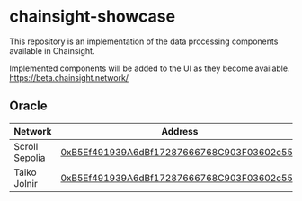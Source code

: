 # chainsight-showcase

This repository is an implementation of the data processing components available in Chainsight.

Implemented components will be added to the UI as they become available.
https://beta.chainsight.network/

## Oracle

| Network | Address |
| --- | --- |
| Scroll Sepolia | [0xB5Ef491939A6dBf17287666768C903F03602c550](https://sepolia.scrollscan.dev/address/0xB5Ef491939A6dBf17287666768C903F03602c550) | 
| Taiko Jolnir | [0xB5Ef491939A6dBf17287666768C903F03602c550](https://explorer.jolnir.taiko.xyz/address/0xB5Ef491939A6dBf17287666768C903F03602c550) |
